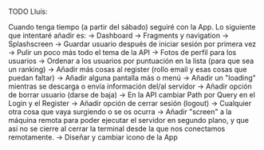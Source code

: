 TODO Lluís:

Cuando tenga tiempo (a partir del sábado) seguiré con la App. Lo siguiente que intentaré añadir es:
-> Dashboard
-> Fragments y navigation
-> Splashscreen
-> Guardar usuario después de iniciar sesión por primera vez
-> Pulir un poco más todo el tema de la API
-> Fotos de perfil para los usuarios
-> Ordenar a los usuarios por puntuación en la lista (para que sea un ranking)
-> Añadir más cosas al register (rollo email y esas cosas que puedan faltar)
-> Añadir alguna pantalla más o menú
-> Añadir un "loading" mientras se descarga o envía información del/al servidor
-> Añadir opción de borrar usuario (darse de baja) 
-> En la API cambiar Path por Query en el Login y el Register 
-> Añadir opción de cerrar sesión (logout) 
-> Cualquier otra cosa que vaya surgiendo o se os ocurra
-> Añadir "screen" a la máquina remota para poder ejecutar el servidor en segundo plano, y que así no se cierre al cerrar la terminal desde la que nos conectamos remotamente.
-> Diseñar y cambiar icono de la App
